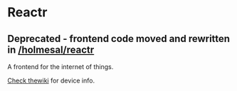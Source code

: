 Reactr
==============

Deprecated - frontend code moved and rewritten in [/holmesal/reactr](http://github.com/holmesal/reactr)
----

A frontend for the internet of things.

[Check thewiki](https://github.com/holmesal/reactr-frontend/wiki/_pages) for device info.
